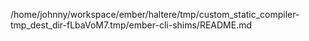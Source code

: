 /home/johnny/workspace/ember/haltere/tmp/custom_static_compiler-tmp_dest_dir-fLbaVoM7.tmp/ember-cli-shims/README.md
